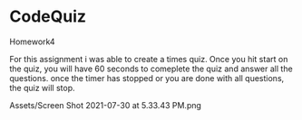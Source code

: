 # CodeQuiz

Homework4

For this assignment i was able to create a times quiz. Once you hit start on the quiz, you will have 60 seconds to comeplete the quiz and answer all the questions. once the timer has stopped or you are done with all questions, the quiz will stop.

Assets/Screen Shot 2021-07-30 at 5.33.43 PM.png
